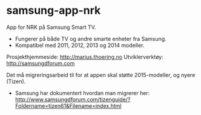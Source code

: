 samsung-app-nrk
===============

App for NRK på Samsung Smart TV.
- Fungerer på både TV og andre smarte enheter fra Samsung.
- Kompatibel med 2011, 2012, 2013 og 2014 modeller.

Prosjekthjemmeside: http://marius.thoering.no
Utviklerverktøy: http://samsungdforum.com

Det må migreringsarbeid til for at appen skal støtte 2015-modeller, og nyere (Tizen).
- Samsung har dokumentert hvordan man migrerer her:
    http://www.samsungdforum.com/tizenguide/?Foldername=tizen61&Filename=index.html
